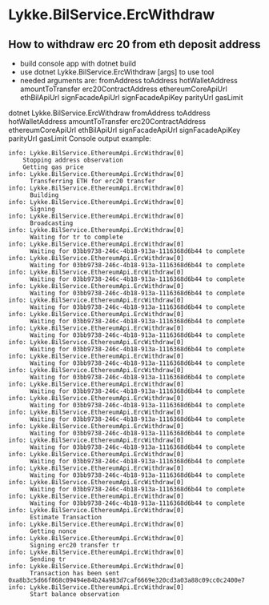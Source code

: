 ﻿# Lykke.BilService.ErcWithdraw

## How to withdraw erc 20 from eth deposit address

* build console app with dotnet build
* use dotnet Lykke.BilService.ErcWithdraw [args] to use tool
* needed arguments are:
            fromAddress
            toAddress
            hotWalletAddress
            amountToTransfer
            erc20ContractAddress
            ethereumCoreApiUrl
            ethBilApiUrl
            signFacadeApiUrl
            signFacadeApiKey
            parityUrl
            gasLimit

dotnet Lykke.BilService.ErcWithdraw fromAddress toAddress hotWalletAddress amountToTransfer erc20ContractAddress ethereumCoreApiUrl ethBilApiUrl signFacadeApiUrl signFacadeApiKey parityUrl gasLimit
Console output example:

```
info: Lykke.BilService.EthereumApi.ErcWithdraw[0]
    Stopping address observation
    Getting gas price
info: Lykke.BilService.EthereumApi.ErcWithdraw[0]
      Transferring ETH for erc20 transfer
info: Lykke.BilService.EthereumApi.ErcWithdraw[0]
      Building
info: Lykke.BilService.EthereumApi.ErcWithdraw[0]
      Signing
info: Lykke.BilService.EthereumApi.ErcWithdraw[0]
      Broadcasting
info: Lykke.BilService.EthereumApi.ErcWithdraw[0]
      Waiting for tr to complete
info: Lykke.BilService.EthereumApi.ErcWithdraw[0]
      Waiting for 03bb9738-246c-4b18-913a-1116368d6b44 to complete
info: Lykke.BilService.EthereumApi.ErcWithdraw[0]
      Waiting for 03bb9738-246c-4b18-913a-1116368d6b44 to complete
info: Lykke.BilService.EthereumApi.ErcWithdraw[0]
      Waiting for 03bb9738-246c-4b18-913a-1116368d6b44 to complete
info: Lykke.BilService.EthereumApi.ErcWithdraw[0]
      Waiting for 03bb9738-246c-4b18-913a-1116368d6b44 to complete
info: Lykke.BilService.EthereumApi.ErcWithdraw[0]
      Waiting for 03bb9738-246c-4b18-913a-1116368d6b44 to complete
info: Lykke.BilService.EthereumApi.ErcWithdraw[0]
      Waiting for 03bb9738-246c-4b18-913a-1116368d6b44 to complete
info: Lykke.BilService.EthereumApi.ErcWithdraw[0]
      Waiting for 03bb9738-246c-4b18-913a-1116368d6b44 to complete
info: Lykke.BilService.EthereumApi.ErcWithdraw[0]
      Waiting for 03bb9738-246c-4b18-913a-1116368d6b44 to complete
info: Lykke.BilService.EthereumApi.ErcWithdraw[0]
      Waiting for 03bb9738-246c-4b18-913a-1116368d6b44 to complete
info: Lykke.BilService.EthereumApi.ErcWithdraw[0]
      Waiting for 03bb9738-246c-4b18-913a-1116368d6b44 to complete
info: Lykke.BilService.EthereumApi.ErcWithdraw[0]
      Waiting for 03bb9738-246c-4b18-913a-1116368d6b44 to complete
info: Lykke.BilService.EthereumApi.ErcWithdraw[0]
      Waiting for 03bb9738-246c-4b18-913a-1116368d6b44 to complete
info: Lykke.BilService.EthereumApi.ErcWithdraw[0]
      Waiting for 03bb9738-246c-4b18-913a-1116368d6b44 to complete
info: Lykke.BilService.EthereumApi.ErcWithdraw[0]
      Waiting for 03bb9738-246c-4b18-913a-1116368d6b44 to complete
info: Lykke.BilService.EthereumApi.ErcWithdraw[0]
      Waiting for 03bb9738-246c-4b18-913a-1116368d6b44 to complete
info: Lykke.BilService.EthereumApi.ErcWithdraw[0]
      Waiting for 03bb9738-246c-4b18-913a-1116368d6b44 to complete
info: Lykke.BilService.EthereumApi.ErcWithdraw[0]
      Waiting for 03bb9738-246c-4b18-913a-1116368d6b44 to complete
info: Lykke.BilService.EthereumApi.ErcWithdraw[0]
      Waiting for 03bb9738-246c-4b18-913a-1116368d6b44 to complete
info: Lykke.BilService.EthereumApi.ErcWithdraw[0]
      Waiting for 03bb9738-246c-4b18-913a-1116368d6b44 to complete
info: Lykke.BilService.EthereumApi.ErcWithdraw[0]
      Estimate Transaction
info: Lykke.BilService.EthereumApi.ErcWithdraw[0]
      Getting nonce
info: Lykke.BilService.EthereumApi.ErcWithdraw[0]
      Signing erc20 transfer tr
info: Lykke.BilService.EthereumApi.ErcWithdraw[0]
      Sending tr
info: Lykke.BilService.EthereumApi.ErcWithdraw[0]
      Transaction has been sent 0xa8b3c5d66f868c09494e84b24a983d7caf6669e320cd3a03a88c09cc0c2400e7
info: Lykke.BilService.EthereumApi.ErcWithdraw[0]
      Start balance observation
```
